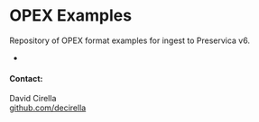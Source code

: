 # OPEX Examples

Repository of OPEX format examples for ingest to Preservica v6.

- [opex_simple_01]: opex_simple_01/README.md






#### Contact:
David Cirella  
[github.com/decirella](https://github.com/decirella)